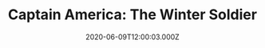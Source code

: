 ---
title: "Captain America: The Winter Soldier"
year: 2014
date: 2020-06-09T12:00:03.000Z
permalink: /almanac/movies/2020-06-09-captain-america-the-winter-soldier/index.html
link: https://letterboxd.com/rknightuk/film/captain-america-the-winter-soldier/4/
rating: 3
---